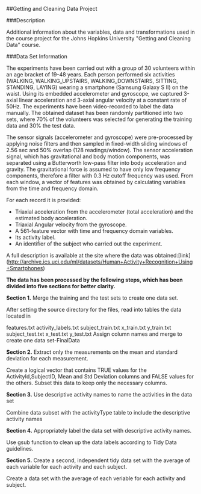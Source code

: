 ##Getting and Cleaning Data Project


###Description

Additional information about the variables, data and transformations used in the course project for the Johns Hopkins University "Getting and Cleaning Data" course.

###Data Set Information

The experiments have been carried out with a group of 30 volunteers within an age bracket of 19-48 years. Each person performed six activities (WALKING, WALKING_UPSTAIRS, WALKING_DOWNSTAIRS, SITTING, STANDING, LAYING) wearing a smartphone (Samsung Galaxy S II) on the waist. Using its embedded accelerometer and gyroscope, we captured 3-axial linear acceleration and 3-axial angular velocity at a constant rate of 50Hz. The experiments have been video-recorded to label the data manually. The obtained dataset has been randomly partitioned into two sets, where 70% of the volunteers was selected for generating the training data and 30% the test data.

The sensor signals (accelerometer and gyroscope) were pre-processed by applying noise filters and then sampled in fixed-width sliding windows of 2.56 sec and 50% overlap (128 readings/window). The sensor acceleration signal, which has gravitational and body motion components, was separated using a Butterworth low-pass filter into body acceleration and gravity. The gravitational force is assumed to have only low frequency components, therefore a filter with 0.3 Hz cutoff frequency was used. From each window, a vector of features was obtained by calculating variables from the time and frequency domain.

For each record it is provided:

- Triaxial acceleration from the accelerometer (total acceleration) and the estimated body acceleration.
- Triaxial Angular velocity from the gyroscope. 
- A 561-feature vector with time and frequency domain variables. 
- Its activity label. 
- An identifier of the subject who carried out the experiment.

A full description is available at the site where the data was obtained:[link] (http://archive.ics.uci.edu/ml/datasets/Human+Activity+Recognition+Using+Smartphones)

**The data has been processed by the following steps, which has been divided into five sections for better clarity.**

**Section 1.** 
Merge the training and the test sets to create one data set.

After setting the source directory for the files, read into tables the data located in

features.txt
activity_labels.txt
subject_train.txt
x_train.txt
y_train.txt
subject_test.txt
x_test.txt
y_test.txt
Assign column names and merge to create one data set-FinalData

**Section 2.** 
Extract only the measurements on the mean and standard deviation for each measurement.

Create a logical vector that contains TRUE values for the ActivityId,SubjectID, Mean and Std Deviation columns and FALSE values for the others. 
Subset this data to keep only the necessary columns.

**Section 3.** 
Use descriptive activity names to name the activities in the data set

Combine data subset with the activityType table to include the descriptive activity names

**Section 4.** 
Appropriately label the data set with descriptive activity names.

Use gsub function to clean up the data labels according to Tidy Data guidelines.

**Section 5.** 
Create a second, independent tidy data set with the average of each variable for each activity and each subject.

Create a data set with the average of each veriable for each activity and subject.
